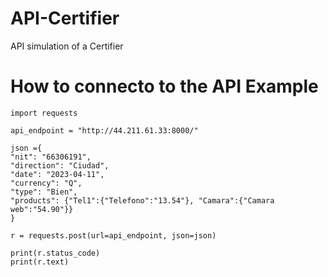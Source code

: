 # API-Certifier
API simulation of a Certifier

# How to connecto to the API Example
    import requests

    api_endpoint = "http://44.211.61.33:8000/"

    json ={
    "nit": "66306191",
    "direction": "Ciudad",
    "date": "2023-04-11",
    "currency": "Q",
    "type": "Bien",
    "products": {"Tel1":{"Telefono":"13.54"}, "Camara":{"Camara web":"54.90"}}
    }

    r = requests.post(url=api_endpoint, json=json)

    print(r.status_code)
    print(r.text)
